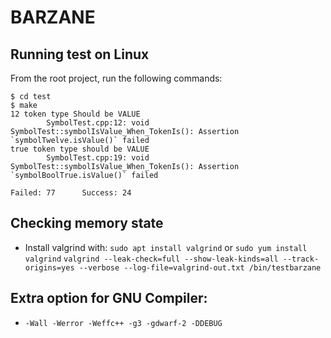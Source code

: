 # BARZANE

## Running test on Linux

From the root project, run the following commands:

```shell script
$ cd test
$ make
12 token type Should be VALUE
        SymbolTest.cpp:12: void SymbolTest::symbolIsValue_When_TokenIs(): Assertion `symbolTwelve.isValue()` failed 
true token type should be VALUE
        SymbolTest.cpp:19: void SymbolTest::symbolIsValue_When_TokenIs(): Assertion `symbolBoolTrue.isValue()` failed 

Failed: 77      Success: 24

```

## Checking memory state

- Install valgrind with: `sudo apt install valgrind` or `sudo yum install valgrind`
`valgrind --leak-check=full --show-leak-kinds=all --track-origins=yes --verbose --log-file=valgrind-out.txt /bin/testbarzane`

## Extra option for GNU Compiler:

- `-Wall -Werror -Weffc++ -g3 -gdwarf-2 -DDEBUG`

